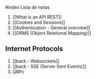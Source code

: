 #index
Lista de notas
1. [[What is an API REST]]
2. [[Cookies and Sessions]]
3. [[Authentication - General overview]]
4. [[ORMS (Object Relational Mapping)]]
## Internet Protocols
1. [[back - Websockets]]
2. [[back - SSE (Server Sent Events)]]
3. QRPc